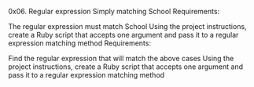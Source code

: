 0x06. Regular expression
Simply matching School
Requirements:

The regular expression must match School
Using the project instructions, create a Ruby script that accepts one argument and pass it to a regular expression matching method
Requirements:

Find the regular expression that will match the above cases
Using the project instructions, create a Ruby script that accepts one argument and pass it to a regular expression matching method
